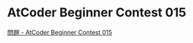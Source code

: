 AtCoder Beginner Contest 015
===

[問題 - AtCoder Beginner Contest 015](https://atcoder.jp/contests/abc015/tasks)

